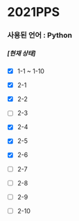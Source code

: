 # 2021PPS

### 사용된 언어 :  Python  

##### [현재 상태]

- [x] 1-1 ~ 1-10

- [x] 2-1
- [x] 2-2
- [ ] 2-3
- [x] 2-4
- [x] 2-5
- [x] 2-6
- [ ] 2-7
- [ ] 2-8
- [ ] 2-9
- [ ] 2-10
